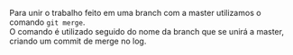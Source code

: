 Para unir o trabalho feito em uma branch com a master utilizamos o comando `git merge`.<br>
O comando é utilizado seguido do nome da branch que se unirá a master, criando um commit de merge no log.